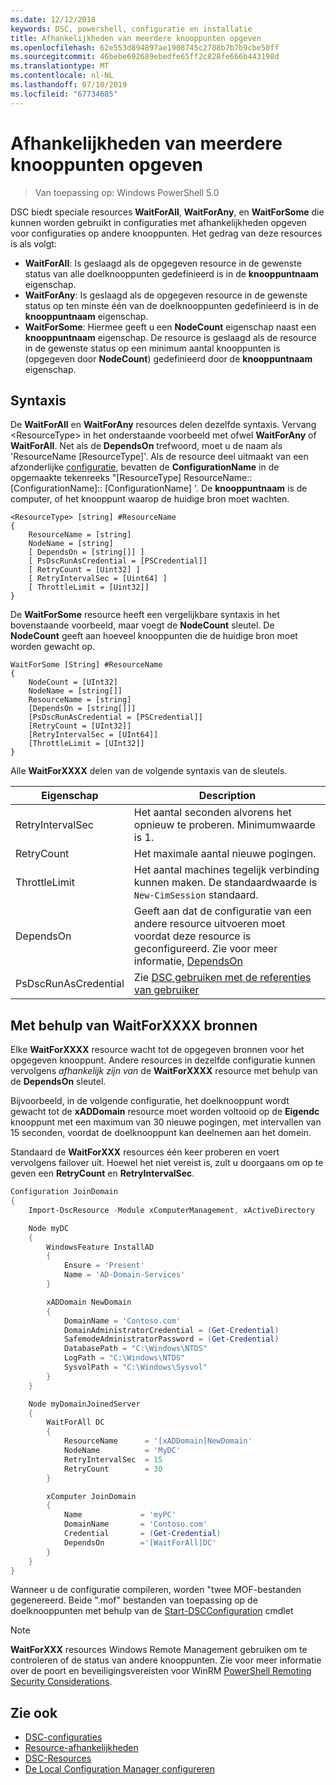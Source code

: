 ```yaml
---
ms.date: 12/12/2018
keywords: DSC, powershell, configuratie en installatie
title: Afhankelijkheden van meerdere knooppunten opgeven
ms.openlocfilehash: 62e553d894897ae1908745c2788b7b7b9cbe50ff
ms.sourcegitcommit: 46bebe692689ebedfe65ff2c828fe666b443198d
ms.translationtype: MT
ms.contentlocale: nl-NL
ms.lasthandoff: 07/10/2019
ms.locfileid: "67734685"
---
```

# <a name="specifying-cross-node-dependencies"></a>Afhankelijkheden van meerdere knooppunten opgeven

> Van toepassing op: Windows PowerShell 5.0

DSC biedt speciale resources **WaitForAll**, **WaitForAny**, en **WaitForSome** die kunnen worden gebruikt in configuraties met afhankelijkheden opgeven voor configuraties op andere knooppunten. Het gedrag van deze resources is als volgt:

- **WaitForAll**: Is geslaagd als de opgegeven resource in de gewenste status van alle doelknooppunten gedefinieerd is in de **knooppuntnaam** eigenschap.
- **WaitForAny**: Is geslaagd als de opgegeven resource in de gewenste status op ten minste één van de doelknooppunten gedefinieerd is in de **knooppuntnaam** eigenschap.
- **WaitForSome**: Hiermee geeft u een **NodeCount** eigenschap naast een **knooppuntnaam** eigenschap. De resource is geslaagd als de resource in de gewenste status op een minimum aantal knooppunten is (opgegeven door **NodeCount**) gedefinieerd door de **knooppuntnaam** eigenschap.

## <a name="syntax"></a>Syntaxis

De **WaitForAll** en **WaitForAny** resources delen dezelfde syntaxis. Vervang \<ResourceType\> in het onderstaande voorbeeld met ofwel **WaitForAny** of **WaitForAll**.
Net als de **DependsOn** trefwoord, moet u de naam als 'ResourceName [ResourceType]'. Als de resource deel uitmaakt van een afzonderlijke [configuratie](configurations.md), bevatten de **ConfigurationName** in de opgemaakte tekenreeks "[ResourceType] ResourceName:: [ConfigurationName]:: [ConfigurationName] '. De **knooppuntnaam** is de computer, of het knooppunt waarop de huidige bron moet wachten.

```
<ResourceType> [string] #ResourceName
{
    ResourceName = [string]
    NodeName = [string]
    [ DependsOn = [string[]] ]
    [ PsDscRunAsCredential = [PSCredential]]
    [ RetryCount = [Uint32] ]
    [ RetryIntervalSec = [Uint64] ]
    [ ThrottleLimit = [Uint32]]
}
```

De **WaitForSome** resource heeft een vergelijkbare syntaxis in het bovenstaande voorbeeld, maar voegt de **NodeCount** sleutel. De **NodeCount** geeft aan hoeveel knooppunten die de huidige bron moet worden gewacht op.

```
WaitForSome [String] #ResourceName
{
    NodeCount = [UInt32]
    NodeName = [string[]]
    ResourceName = [string]
    [DependsOn = [string[]]]
    [PsDscRunAsCredential = [PSCredential]]
    [RetryCount = [UInt32]]
    [RetryIntervalSec = [UInt64]]
    [ThrottleLimit = [UInt32]]
}
```

Alle **WaitForXXXX** delen van de volgende syntaxis van de sleutels.

|Eigenschap|  Description   |
|---------|---------------------|
| RetryIntervalSec| Het aantal seconden alvorens het opnieuw te proberen. Minimumwaarde is 1.|
| RetryCount| Het maximale aantal nieuwe pogingen.|
| ThrottleLimit| Het aantal machines tegelijk verbinding kunnen maken. De standaardwaarde is `New-CimSession` standaard.|
| DependsOn | Geeft aan dat de configuratie van een andere resource uitvoeren moet voordat deze resource is geconfigureerd. Zie voor meer informatie, [DependsOn](resource-depends-on.md)|
| PsDscRunAsCredential | Zie [DSC gebruiken met de referenties van gebruiker](./runAsUser.md) |

## <a name="using-waitforxxxx-resources"></a>Met behulp van WaitForXXXX bronnen

Elke **WaitForXXXX** resource wacht tot de opgegeven bronnen voor het opgegeven knooppunt.
Andere resources in dezelfde configuratie kunnen vervolgens *afhankelijk zijn van* de **WaitForXXXX** resource met behulp van de **DependsOn** sleutel.

Bijvoorbeeld, in de volgende configuratie, het doelknooppunt wordt gewacht tot de **xADDomain** resource moet worden voltooid op de **Eigendc** knooppunt met een maximum van 30 nieuwe pogingen, met intervallen van 15 seconden, voordat de doelknooppunt kan deelnemen aan het domein.

Standaard de **WaitForXXX** resources één keer proberen en voert vervolgens failover uit. Hoewel het niet vereist is, zult u doorgaans om op te geven een **RetryCount** en **RetryIntervalSec**.

```powershell
Configuration JoinDomain
{
    Import-DscResource -Module xComputerManagement, xActiveDirectory

    Node myDC
    {
        WindowsFeature InstallAD
        {
            Ensure = 'Present'
            Name = 'AD-Domain-Services'
        }

        xADDomain NewDomain
        {
            DomainName = 'Contoso.com'
            DomainAdministratorCredential = (Get-Credential)
            SafemodeAdministratorPassword = (Get-Credential)
            DatabasePath = "C:\Windows\NTDS"
            LogPath = "C:\Windows\NTDS"
            SysvolPath = "C:\Windows\Sysvol"
        }
    }

    Node myDomainJoinedServer
    {
        WaitForAll DC
        {
            ResourceName      = '[xADDomain]NewDomain'
            NodeName          = 'MyDC'
            RetryIntervalSec  = 15
            RetryCount        = 30
        }

        xComputer JoinDomain
        {
            Name             = 'myPC'
            DomainName       = 'Contoso.com'
            Credential       = (Get-Credential)
            DependsOn        ='[WaitForAll]DC'
        }
    }
}
```

Wanneer u de configuratie compileren, worden "twee MOF-bestanden gegenereerd. Beide ".mof" bestanden van toepassing op de doelknooppunten met behulp van de [Start-DSCConfiguration](/powershell/module/psdesiredstateconfiguration/start-dscconfiguration) cmdlet

> [!NOTE]
> **WaitForXXX** resources Windows Remote Management gebruiken om te controleren of de status van andere knooppunten.
> Zie voor meer informatie over de poort en beveiligingsvereisten voor WinRM [PowerShell Remoting Security Considerations](/powershell/scripting/learn/remoting/winrmsecurity?view=powershell-6).

## <a name="see-also"></a>Zie ook

- [DSC-configuraties](configurations.md)
- [Resource-afhankelijkheden](resource-depends-on.md)
- [DSC-Resources](../resources/resources.md)
- [De Local Configuration Manager configureren](../managing-nodes/metaConfig.md)

